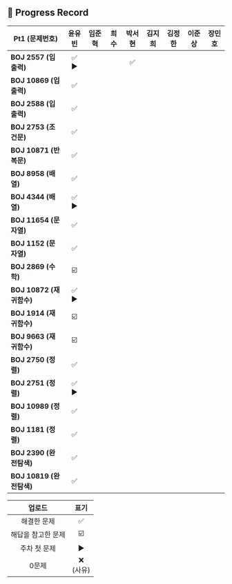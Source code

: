 ## 📍 Progress Record
| **Pt1 (문제번호)**   | **윤유빈** | **임준혁** | **희수** | **박서현** | **김지희** | **김정한** | **이준상** | **장민호** |
|------------------|:-------:|:-------:|:------:|:-------:|:-------:|:-------:|:-------:|:-------:|
| **BOJ 2557 (입출력)** |  ✅ ▶️   |         |        |    ✅    |         |         |         |         |
| **BOJ 10869 (입출력)** |    ✅    |         |        |         |         |         |         |         |
| **BOJ 2588 (입출력)** |    ✅    |         |        |         |         |         |         |         |
| **BOJ 2753 (조건문)** |    ✅    |         |        |         |         |         |         |         |
| **BOJ 10871 (반복문)** |    ✅    |         |        |         |         |         |         |         |
| **BOJ 8958 (배열)** |    ✅    |         |        |         |         |         |         |         |
| **BOJ 4344 (배열)** |  ✅ ▶️   |         |        |         |         |         |         |         |
| **BOJ 11654 (문자열)** |    ✅    |         |        |         |         |         |         |         |
| **BOJ 1152 (문자열)** |    ✅    |         |        |         |         |         |         |         |
| **BOJ 2869 (수학)** |   ☑️    |         |        |         |         |         |         |         |
| **BOJ 10872 (재귀함수)** |  ✅ ▶️   |         |        |         |         |         |         |         |
| **BOJ 1914 (재귀함수)** |   ☑️    |         |        |         |         |         |         |         |
| **BOJ 9663 (재귀함수)** |   ☑️    |         |        |         |         |         |         |         |
| **BOJ 2750 (정렬)** |    ✅    |         |        |         |         |         |         |         |
| **BOJ 2751 (정렬)** |  ✅ ▶️   |         |        |         |         |         |         |         |
| **BOJ 10989 (정렬)** |    ✅    |         |        |         |         |         |         |         |
| **BOJ 1181 (정렬)** |    ✅    |         |        |         |         |         |         |         |
| **BOJ 2390 (완전탐색)** |    ✅    |         |        |         |         |         |         |         |
| **BOJ 10819 (완전탐색)** |   ✅     |         |        |         |         |         |         |         |



|    업로드     |     표기      |
|:----------:|:-----------:|
|   해결한 문제   |      ✅      |
| 해답을 참고한 문제 |     ☑️      |
|  주차 첫 문제   |     ▶️     |
|    0문제     | ❌ <br/>(사유) |



